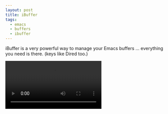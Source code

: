```yaml
---
layout: post
title: iBuffer
tags:
  - emacs
  - buffers
  - ibuffer
---
```


iBuffer is a very powerful way to manage your Emacs buffers ... everything you need is there. (keys like Dired too.)

<video controls autoplay>
  <source src="/public/videos/761217627830181889.mp4" type="video/mp4">
    Sorry your browser does not support the video tag, maybe time to upgrade?
</video>
